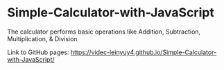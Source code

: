 # Simple-Calculator-with-JavaScript
The calculator performs basic operations like Addition, Subtraction, Multiplication, &amp; Division

Link to GitHub pages: https://videc-leinyuy4.github.io/Simple-Calculator-with-JavaScript/
